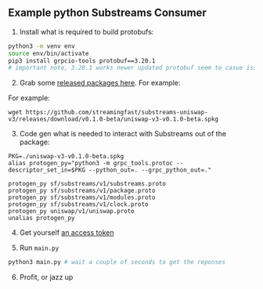 Example python Substreams Consumer
----------------------------------


1. Install what is required to build protobufs:

```bash
python3 -m venv env
source env/bin/activate
pip3 install grpcio-tools protobuf==3.20.1
# important note, 3.20.1 works newer updated protobuf seem to casue issues -> https://github.com/protocolbuffers/protobuf/issues/10571
```

2. Grab some [released packages here](https://github.com/streamingfast/substreams-playground/releases). For example:

For example:

```
wget https://github.com/streamingfast/substreams-uniswap-v3/releases/download/v0.1.0-beta/uniswap-v3-v0.1.0-beta.spkg
```

3. Code gen what is needed to interact with Substreams out of the package:

```
PKG=./uniswap-v3-v0.1.0-beta.spkg
alias protogen_py="python3 -m grpc_tools.protoc --descriptor_set_in=$PKG --python_out=. --grpc_python_out=."

protogen_py sf/substreams/v1/substreams.proto
protogen_py sf/substreams/v1/package.proto
protogen_py sf/substreams/v1/modules.proto
protogen_py sf/substreams/v1/clock.proto
protogen_py uniswap/v1/uniswap.proto
unalias protogen_py
```

4. Get yourself [an access token](https://discord.gg/jZwqxJAvRs)

5. Run `main.py`

```bash
python3 main.py # wait a couple of seconds to get the reponses
```

6. Profit, or jazz up
